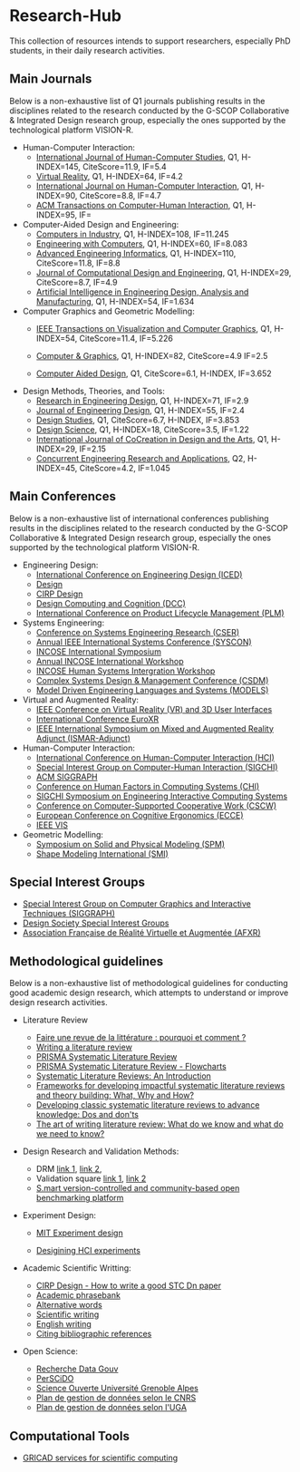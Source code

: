 # 

# Research-Hub

This collection of resources intends to support researchers, especially PhD students, in their daily research activities.  

## Main Journals

Below is a non-exhaustive list of Q1 journals publishing results in the disciplines related to the research conducted by the G-SCOP Collaborative & Integrated Design research group, especially the ones supported by the technological platform VISION-R.

- Human-Computer Interaction:
  - [International Journal of Human-Computer Studies](https://www.sciencedirect.com/journal/international-journal-of-human-computer-studies), Q1, H-INDEX=145, CiteScore=11.9, IF=5.4
  - [Virtual Reality](https://link-springer-com.sid2nomade-2.grenet.fr/journal/10055), Q1, H-INDEX=64, IF=4.2
  - [International Journal on Human-Computer Interaction](https://www-tandfonline-com.sid2nomade-2.grenet.fr/journals/hihc20), Q1, H-INDEX=90, CiteScore=8.8, IF=4.7
  - [ACM Transactions on Computer-Human Interaction](https://dl.acm.org/journal/tochi), Q1, H-INDEX=95, IF=
- Computer-Aided Design and Engineering:
  - [Computers in Industry](https://www.sciencedirect.com/journal/computers-in-industry), Q1, H-INDEX=108, IF=11.245
  - [Engineering with Computers](https://www.springer.com/journal/366), Q1, H-INDEX=60, IF=8.083
  - [Advanced Engineering Informatics](), Q1, H-INDEX=110, CiteScore=11.8, IF=8.8
  - [Journal of Computational Design and Engineering](https://academic.oup.com/jcde?login=false), Q1, H-INDEX=29, CiteScore=8.7, IF=4.9
  - [Artificial Intelligence in Engineering Design, Analysis and Manufacturing](https://www.cambridge.org/core/journals/ai-edam), Q1, H-INDEX=54, IF=1.634
- Computer Graphics and Geometric Modelling:
  - [IEEE Transactions on Visualization and Computer Graphics](https://ieeexplore.ieee.org/xpl/RecentIssue.jsp?punumber=2945), Q1, H-INDEX=54, CiteScore=11.4, IF=5.226
  - [Computer & Graphics](https://ieeexplore.ieee.org/xpl/RecentIssue.jsp?punumber=38), Q1, H-INDEX=82, CiteScore=4.9 IF=2.5
  
  - [Computer Aided Design](https://www.sciencedirect.com/journal/computer-aided-design), Q1, CiteScore=6.1, H-INDEX, IF=3.652
- Design Methods, Theories, and Tools:
  - [Research in Engineering Design](https://www.springer.com/journal/163), Q1, H-INDEX=71, IF=2.9
  - [Journal of Engineering Design](https://www.tandfonline.com/toc/cjen20/current), Q1, H-INDEX=55, IF=2.4
  - [Design Studies](https://www.sciencedirect.com/journal/design-studies),  Q1, CiteScore=6.7, H-INDEX, IF=3.853
  - [Design Science](https://www.cambridge.org/core/journals/design-science), Q1, H-INDEX=18, CiteScore=3.5, IF=1.22
  - [International Journal of CoCreation in Design and the Arts](https://www.tandfonline.com/journals/ncdn20), Q1, H-INDEX=29, IF=2.15
  - [Concurrent Engineering Research and Applications](https://journals.sagepub.com/home/cer), Q2, H-INDEX=45, CiteScore=4.2, IF=1.045

## Main Conferences

Below is a non-exhaustive list of international conferences publishing results in the disciplines related to the research conducted by the G-SCOP Collaborative & Integrated Design research group, especially the ones supported by the technological platform VISION-R.

- Engineering Design:
  - [International Conference on Engineering Design (ICED)](https://iced.designsociety.org/)
  - [Design](https://www.designconference.org/)
  - [CIRP Design]()
  - [Design Computing and Cognition (DCC)]()
  - [International Conference on Product Lifecycle Management (PLM)]()
- Systems Engineering:
  - [Conference on Systems Engineering Research (CSER)](https://cser.info/)
  - [Annual IEEE International Systems Conference (SYSCON)]()
  - [INCOSE International Symposium](https://www.incose.org/symp2022/home/what-is-the-international-symposium)
  - [Annual INCOSE International Workshop](https://www.incose.org/IW2023)
  - [INCOSE Human Systems Intergration Workshop](https://www.incose.org/hsiws2022)
  - [Complex Systems Design & Management Conference (CSDM)](https://cesam.community/csdm-2024/)
  - [Model Driven Engineering Languages and Systems (MODELS)](https://conf.researchr.org/home/models-2024)
- Virtual and Augmented Reality:
  - [IEEE Conference on Virtual Reality (VR) and 3D User Interfaces](http://ieeevr.org/2023)
  - [International Conference EuroXR](https://www.euroxr-association.org/euroxr-conferences/)
  - [IEEE International Symposium on Mixed and Augmented Reality Adjunct (ISMAR-Adjunct)](https://ieeexplore.ieee.org/xpl/conhome/9585620/proceeding)
- Human-Computer Interaction:
  - [International Conference on Human-Computer Interaction (HCI)](https://2023.hci.international/index.html)
  - [Special Interest Group on Computer-Human Interaction (SIGCHI)](https://sigchi.org/)
  - [ACM SIGGRAPH](https://www.siggraph.org/)
  - [Conference on Human Factors in Computing Systems (CHI)](https://dl.acm.org/doi/proceedings/10.1145/3491102)
  - [SIGCHI Symposium on Engineering Interactive Computing Systems](https://eics.acm.org/2023/)
  - [Conference on Computer-Supported Cooperative Work (CSCW)](https://cscw.acm.org/)
  - [European Conference on Cognitive Ergonomics (ECCE)](https://digitaleconomy.wales/ecce2023/)
  - [IEEE VIS](https://ieeevis.org/year/2024/welcome)
- Geometric Modelling:
  - [Symposium on Solid and Physical Modeling (SPM)](https://sites.google.com/view/spm-2023/)
  - [Shape Modeling International (SMI)](https://smiconf.github.io/)

## Special Interest Groups
  - [Special Interest Group on Computer Graphics and Interactive Techniques (SIGGRAPH)](https://www.siggraph.org/)
  - [Design Society Special Interest Groups](https://www.designsociety.org/group/11/Special+Interest+Groups+%28SIGs%29)
  - [Association Française de Réalité Virtuelle et Augmentée (AFXR)](https://www.afxr.org/page/1756926-accueil)

## Methodological guidelines

Below is a non-exhaustive list of methodological guidelines for conducting good academic design research, which attempts to understand or improve design research activities.

- Literature Review
  - [Faire une revue de la littérature : pourquoi et comment ?](https://hal.science/hal-00657381/file/Pages_15_A_27_-_Dumez_H._-_2011_-_Faire_une_revue_de_littA_rature._-_Libellio_vol._7_nA_2.pdf)
  - [Writing a literature review](https://github.com/rpinquie/rpinquie.github.io/blob/master/PhD/biblio/Writing%20a%20literature%20review.pdf)
  - [PRISMA Systematic Literature Review](http://www.prisma-statement.org/)
  - [PRISMA Systematic Literature Review - Flowcharts](http://www.prisma-statement.org/PRISMAStatement/FlowDiagram)
  - [Systematic Literature Reviews: An Introduction](https://www.cambridge.org/core/journals/proceedings-of-the-international-conference-on-engineering-design/article/systematic-literature-reviews-an-introduction/40D4CEA7A7CC3FB6ED6233E79A0A2A1F)
  - [Frameworks for developing impactful systematic literature reviews and theory building: What, Why and How?](https://www-tandfonline-com.sid2nomade-2.grenet.fr/doi/epdf/10.1080/12460125.2023.2197700?needAccess=true)
  - [Developing classic systematic literature reviews to advance knowledge: Dos and don'ts](https://www-sciencedirect-com.sid2nomade-2.grenet.fr/science/article/pii/S0263237323001330?via%3Dihub)
  - [The art of writing literature review: What do we know and what do we need to know?](https://www-sciencedirect-com.sid2nomade-2.grenet.fr/science/article/pii/S0969593120300585?via%3Dihub)

- Design Research and Validation Methods:
  - DRM [link 1](https://link.springer.com/book/10.1007/978-1-84882-587-1), [link 2](https://edisciplinas.usp.br/pluginfile.php/6312877/mod_resource/content/2/Txtei0476%20DRM%202009.pdf),
  - Validation square [link 1](https://www.researchgate.net/publication/238355807_The''Validation_Square''-Validating_Design_Methods), [link 2](https://asmedigitalcollection.asme.org/ebooks/book/103/chapter-abstract/22576/The-Validation-Square-How-Does-One-Verify-and?redirectedFrom=fulltext)
  - [S.mart version-controlled and community-based open benchmarking platform](https://github.com/GIS-S-mart/Welcome)

- Experiment Design:
  - [MIT Experiment design](https://web.mit.edu/6.813/www/sp16/classes/11-experiment-design/#experiment-design-techniques)
  
  - [Desigining HCI experiments](https://www3.cs.stonybrook.edu/~mueller/teaching/cse323/05-DesigningHCIExperiments.pdf)
  
- Academic Scientific Writting:
  - [CIRP Design - How to write a good STC Dn paper](https://github.com/rpinquie/rpinquie.github.io/blob/master/PhD/biblio/How%20to%20write%20a%20good%20Dn%20paper%20v2.pdf)
  - [Academic phrasebank](https://github.com/rpinquie/rpinquie.github.io/blob/master/PhD/biblio/Academic%20phrasebanck.pdf)
  - [Alternative words](https://github.com/rpinquie/rpinquie.github.io/tree/master/PhD/biblio/Alternative%20words.pdf)
  - [Scientific writing](https://github.com/rpinquie/rpinquie.github.io/tree/master/PhD/biblio/Scientific%20writing.pdf)
  - [English writing](https://github.com/rpinquie/rpinquie.github.io/tree/master/PhD/biblio/English%20writing.pdf)
  - [Citing bibliographic references](https://github.com/rpinquie/rpinquie.github.io/tree/master/PhD/biblio/Citing%20bibliographic%20references.pdf)

- Open Science:
  - [Recherche Data Gouv](https://entrepot.recherche.data.gouv.fr/loginpage.xhtml;jsessionid=3f3e86caa237b27b725ff95e69ca?redirectPage=%2Fdataverseuser.xhtml)
  - [PerSCiDO](https://perscido.univ-grenoble-alpes.fr/)
  - [Science Ouverte Université Grenoble Alpes](https://scienceouverte.univ-grenoble-alpes.fr/)
  - [Plan de gestion de données selon le CNRS](https://doranum.fr/plan-gestion-donnees-dmp/le-plan-de-gestion-de-donnees-pas-a-pas_10_13143_t94g-9j96/)
  - [Plan de gestion de données selon l'UGA](https://scienceouverte.univ-grenoble-alpes.fr/donnees/organiser/pgd/)

## Computational Tools

- [GRICAD services for scientific computing](https://gricad.univ-grenoble-alpes.fr/catalogue.html)
